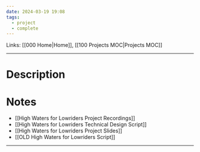 ```yaml
---
date: 2024-03-19 19:08
tags:
  - project
  - complete
---
```

Links: [[000 Home|Home]], [[100 Projects MOC|Projects MOC]]

---
# Description

# Notes
- [[High Waters for Lowriders Project Recordings]]
- [[High Waters for Lowriders Technical Design Script]]
- [[High Waters for Lowriders Project Slides]]
- [[OLD High Waters for Lowriders Script]]

---
